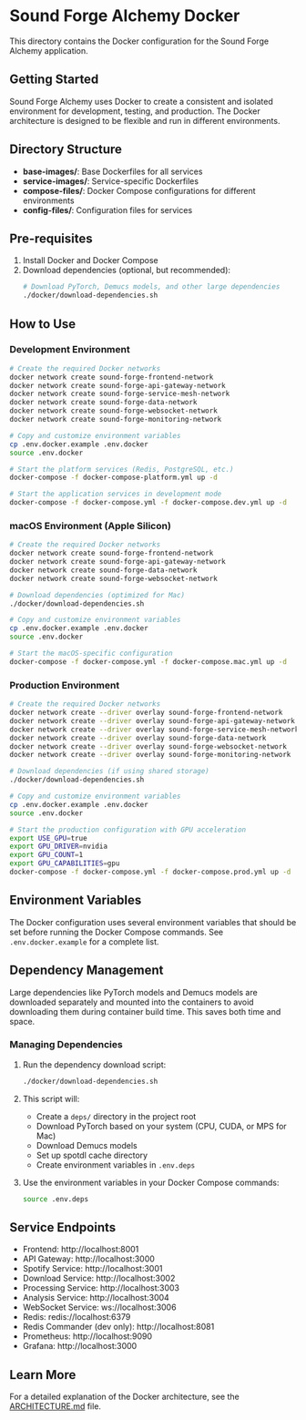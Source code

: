 # Sound Forge Alchemy Docker

This directory contains the Docker configuration for the Sound Forge Alchemy application.

## Getting Started

Sound Forge Alchemy uses Docker to create a consistent and isolated environment for development, testing, and production. The Docker architecture is designed to be flexible and run in different environments.

## Directory Structure

- **base-images/**: Base Dockerfiles for all services
- **service-images/**: Service-specific Dockerfiles
- **compose-files/**: Docker Compose configurations for different environments
- **config-files/**: Configuration files for services

## Pre-requisites

1. Install Docker and Docker Compose
2. Download dependencies (optional, but recommended):
   ```bash
   # Download PyTorch, Demucs models, and other large dependencies
   ./docker/download-dependencies.sh
   ```

## How to Use

### Development Environment

```bash
# Create the required Docker networks
docker network create sound-forge-frontend-network
docker network create sound-forge-api-gateway-network
docker network create sound-forge-service-mesh-network
docker network create sound-forge-data-network
docker network create sound-forge-websocket-network
docker network create sound-forge-monitoring-network

# Copy and customize environment variables
cp .env.docker.example .env.docker
source .env.docker

# Start the platform services (Redis, PostgreSQL, etc.)
docker-compose -f docker-compose-platform.yml up -d

# Start the application services in development mode
docker-compose -f docker-compose.yml -f docker-compose.dev.yml up -d
```

### macOS Environment (Apple Silicon)

```bash
# Create the required Docker networks
docker network create sound-forge-frontend-network
docker network create sound-forge-api-gateway-network
docker network create sound-forge-data-network
docker network create sound-forge-websocket-network

# Download dependencies (optimized for Mac)
./docker/download-dependencies.sh

# Copy and customize environment variables
cp .env.docker.example .env.docker
source .env.docker

# Start the macOS-specific configuration
docker-compose -f docker-compose.yml -f docker-compose.mac.yml up -d
```

### Production Environment

```bash
# Create the required Docker networks
docker network create --driver overlay sound-forge-frontend-network
docker network create --driver overlay sound-forge-api-gateway-network
docker network create --driver overlay sound-forge-service-mesh-network
docker network create --driver overlay sound-forge-data-network
docker network create --driver overlay sound-forge-websocket-network
docker network create --driver overlay sound-forge-monitoring-network

# Download dependencies (if using shared storage)
./docker/download-dependencies.sh

# Copy and customize environment variables
cp .env.docker.example .env.docker
source .env.docker

# Start the production configuration with GPU acceleration
export USE_GPU=true
export GPU_DRIVER=nvidia
export GPU_COUNT=1
export GPU_CAPABILITIES=gpu
docker-compose -f docker-compose.yml -f docker-compose.prod.yml up -d
```

## Environment Variables

The Docker configuration uses several environment variables that should be set before running the Docker Compose commands. See `.env.docker.example` for a complete list.

## Dependency Management

Large dependencies like PyTorch models and Demucs models are downloaded separately and mounted into the containers to avoid downloading them during container build time. This saves both time and space.

### Managing Dependencies

1. Run the dependency download script:
   ```bash
   ./docker/download-dependencies.sh
   ```

2. This script will:
   - Create a `deps/` directory in the project root
   - Download PyTorch based on your system (CPU, CUDA, or MPS for Mac)
   - Download Demucs models
   - Set up spotdl cache directory
   - Create environment variables in `.env.deps`

3. Use the environment variables in your Docker Compose commands:
   ```bash
   source .env.deps
   ```

## Service Endpoints

- Frontend: http://localhost:8001
- API Gateway: http://localhost:3000
- Spotify Service: http://localhost:3001
- Download Service: http://localhost:3002
- Processing Service: http://localhost:3003
- Analysis Service: http://localhost:3004
- WebSocket Service: ws://localhost:3006
- Redis: redis://localhost:6379
- Redis Commander (dev only): http://localhost:8081
- Prometheus: http://localhost:9090
- Grafana: http://localhost:3000

## Learn More

For a detailed explanation of the Docker architecture, see the [ARCHITECTURE.md](./ARCHITECTURE.md) file.
